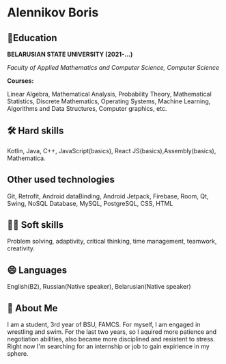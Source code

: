 
# Alennikov Boris

## 🧠Education

****BELARUSIAN STATE UNIVERSITY (2021-...)****

*Faculty of Applied Mathematics and
Computer Science, Computer Science*

**Courses:**

Linear Algebra, Mathematical Analysis, Probability Theory,
Mathematical Statistics, Discrete Mathematics, Operating Systems,
Machine Learning, Algorithms and Data Structures, Computer graphics, etc.


## 🛠 Hard skills

Kotlin, Java, C++, JavaScript(basics), React JS(basics),Assembly(basics), Mathematica.

## Other used technologies

Git, Retrofit, Android dataBinding, Android Jetpack, Firebase, Room, Qt, Swing, NoSQL Database, MySQL, PostgreSQL, CSS, HTML

## 👯‍♀️ Soft skills

Problem solving, adaptivity, critical thinking,
time management, teamwork, creativity.

## 😄 Languages

English(B2), Russian(Native speaker), Belarusian(Native speaker)
## 🚀 About Me

I am a student, 3rd year of BSU, FAMCS. For myself, I am engaged in wrestling and swim. For the last two years, so I aquired more patience and negotiation abilities, also became more disciplined and resistent to stress. Right now I'm searching for an internship or job to gain expirience in my sphere. 

